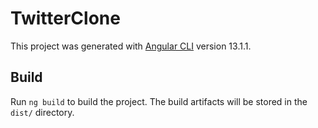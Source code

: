 # TwitterClone

This project was generated with [Angular CLI](https://github.com/angular/angular-cli) version 13.1.1.


## Build

Run `ng build` to build the project. The build artifacts will be stored in the `dist/` directory.
